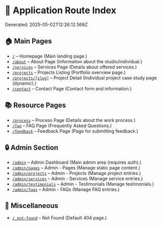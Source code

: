 # 📘 Application Route Index

Generated: 2025-05-02T12:26:12.568Z

## 🏠 Main Pages

- [`/`](/) – Homepage (Main landing page.)
- [`/about`](./about) – About Page (Information about the studio/individual.)
- [`/services`](./services) – Services Page (Details about offered services.)
- [`/projects`](./projects) – Projects Listing (Portfolio overview page.)
- [`/projects/[slug]`](./projects/[slug]) – Project Detail (Individual project case study page (dynamic).)
- [`/contact`](./contact) – Contact Page (Contact form and information.)

## 📚 Resource Pages

- [`/process`](./process) – Process Page (Details about the work process.)
- [`/faq`](./faq) – FAQ Page (Frequently Asked Questions.)
- [`/feedback`](./feedback) – Feedback Page (Page for submitting feedback.)

## 🔒 Admin Section

- [`/admin`](./admin) – Admin Dashboard (Main admin area (requires auth).)
- [`/admin/pages`](./admin/pages) – Admin - Pages (Manage static page content.)
- [`/admin/projects`](./admin/projects) – Admin - Projects (Manage project entries.)
- [`/admin/services`](./admin/services) – Admin - Services (Manage service entries.)
- [`/admin/testimonials`](./admin/testimonials) – Admin - Testimonials (Manage testimonials.)
- [`/admin/faqs`](./admin/faqs) – Admin - FAQs (Manage FAQ entries.)

## 📁 Miscellaneous

- [`/_not-found`](/_not-found) – Not Found (Default 404 page.)